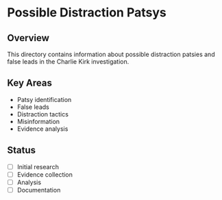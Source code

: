 # Possible Distraction Patsys

## Overview
This directory contains information about possible distraction patsies and false leads in the Charlie Kirk investigation.

## Key Areas
- Patsy identification
- False leads
- Distraction tactics
- Misinformation
- Evidence analysis

## Status
- [ ] Initial research
- [ ] Evidence collection
- [ ] Analysis
- [ ] Documentation